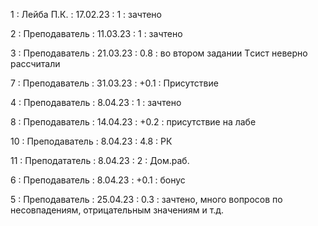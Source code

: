 1 : Лейба П.К. : 17.02.23 : 1 : зачтено

2 : Преподаватель : 11.03.23 : 1 : зачтено

3 : Преподаватель : 21.03.23 : 0.8 : во втором задании Tсист неверно рассчитали

7 : Преподаватель : 31.03.23 : +0.1 : Присутствие

4 : Преподаватель : 8.04.23 : 1 : зачтено

8 : Преподаватель : 14.04.23 : +0.2 : присутствие на лабе

10 : Преподаватель : 8.04.23 : 4.8 : РК

11 : Преподататель : 8.04.23 : 2 : Дом.раб.

6 : Преподаватель : 8.04.23 : +0.1 : бонус

5 : Преподаватель : 25.04.23 : 0.3 : зачтено, много вопросов по несовпадениям, отрицательным значениям и т.д.


